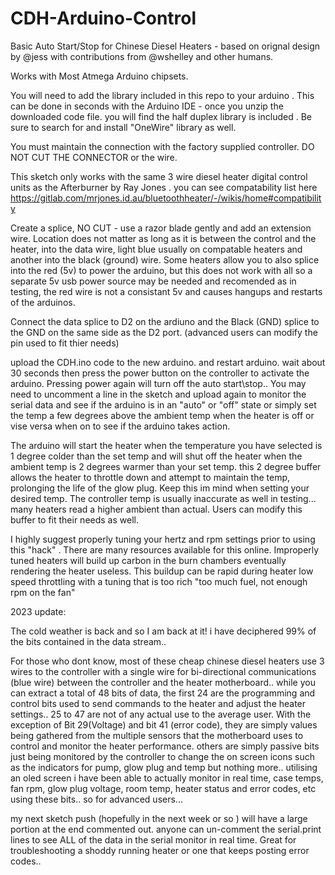 # CDH-Arduino-Control
Basic Auto Start/Stop for Chinese Diesel Heaters - based on orignal design by @jess with contributions from @wshelley and other humans. 


Works with Most Atmega Arduino chipsets.

You will need to add the library included in this repo to your arduino . This can be done in seconds with the Arduino IDE - once you unzip the downloaded code file. you will find the half duplex library is included . Be sure to search for and install "OneWire" library as well. 

You must maintain the connection with the factory supplied controller. DO NOT CUT THE CONNECTOR or the wire. 

This sketch only works with the same 3 wire diesel heater digital control units as the Afterburner by Ray Jones . you can see compatability list here https://gitlab.com/mrjones.id.au/bluetoothheater/-/wikis/home#compatibility

Create a splice, NO CUT - use a razor blade gently and add an extension wire. Location does not matter as long as it is between the control and the heater, into the data wire, light blue usually on compatable heaters and another into the black (ground) wire. Some heaters allow you to also splice into the red (5v) to power the arduino, but this does not work with all so a separate 5v usb power source may be needed and recomended as in testing, the red wire is not a consistant 5v and causes hangups and restarts of the arduinos. 

Connect the data splice to D2 on the ardiuno and the Black (GND) splice to the GND on the same side as the D2 port. (advanced users can modify the pin used to fit thier needs)

upload the CDH.ino code to the new arduino. and restart arduino. wait about 30 seconds then press the power button on the controller to activate the arduino. Pressing power again will turn off the auto start\stop.. You may need to uncomment a line in the sketch and upload again to monitor the serial data and see if the arduino is in an "auto" or "off" state or simply set the temp a few degrees above the ambient temp when the heater is off or vise versa when on to see if the arduino takes action.

The arduino will start the heater when the temperature you have selected is 1 degree colder than the set temp and will shut off the heater when the ambient temp is 2 degrees warmer than your set temp. this 2 degree buffer allows the heater to throttle down and attempt to maintain the temp, prolonging the life of the glow plug. Keep this im mind when setting your desired temp. The controller temp is usually inaccurate as well in testing... many heaters read a higher ambient than actual. Users can modify this buffer to fit their needs as well. 

I highly suggest properly tuning your hertz and rpm settings prior to using this "hack" . There are many resources available for this online. Improperly tuned heaters will build up carbon in the burn chambers eventually rendering the heater useless. This buildup can be rapid during heater low speed throttling with a tuning that is too rich "too much fuel, not enough rpm on the fan" 


2023 update:

The cold weather is back and so I am back at it! i have deciphered 99% of the bits contained in the data stream.. 

For those who dont know, most of these cheap chinese diesel heaters use 3 wires to the controller with a single wire for bi-directional communications (blue wire) between the controller and the heater motherboard.. while you can extract a total of 48 bits of data, the first 24 are the programming and control bits used to send commands to the heater and adjust the heater settings..  25 to 47 are not of any actual use to the average user. With the exception of Bit 29(Voltage) and bit 41 (error code), they are simply values being gathered from the multiple sensors that the motherboard uses to control and monitor the heater performance. others are simply passive bits just being monitored by the controller to change the on screen icons such as the indicators for pump, glow plug and temp but nothing more.. utilising an oled screen i have been able to actually monitor in real time,  case temps, fan rpm, glow plug voltage, room temp, heater status and error codes, etc using these bits.. so for advanced users... 

my next sketch push (hopefully in the next week or so ) will have a large portion at the end commented out. anyone can un-comment the serial.print lines to see ALL of the data in the serial monitor in real time. Great for troubleshooting a shoddy running heater or one that keeps posting error codes.. 

